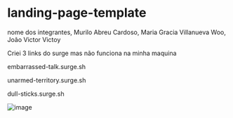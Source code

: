 # landing-page-template
nome dos integrantes, Murilo Abreu Cardoso, Maria Gracia Villanueva Woo, João Victor Victoy

Criei 3 links do surge  mas não funciona na minha maquina

embarrassed-talk.surge.sh

unarmed-territory.surge.sh

dull-sticks.surge.sh

![image](https://user-images.githubusercontent.com/102674086/172084844-314abf8b-fd38-4806-8e49-9f7f26b77e5a.png)
